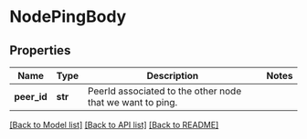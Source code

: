 # NodePingBody

## Properties
Name | Type | Description | Notes
------------ | ------------- | ------------- | -------------
**peer_id** | **str** | PeerId associated to the other node that we want to ping. | 

[[Back to Model list]](../README.md#documentation-for-models) [[Back to API list]](../README.md#documentation-for-api-endpoints) [[Back to README]](../README.md)

